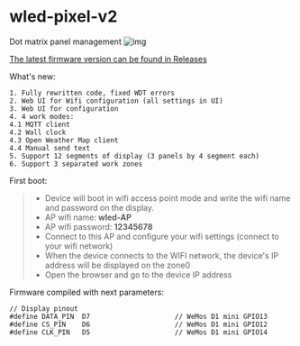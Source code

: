 # wled-pixel-v2
Dot matrix panel management
![img](https://raw.githubusercontent.com/widapro/wled-pixel-v2/master/img/main.jpg)

[The latest firmware version can be found in Releases](https://github.com/widapro/wled-pixel-v2/releases)

What's new:

```
1. Fully rewritten code, fixed WDT errors
2. Web UI for Wifi configuration (all settings in UI)
3. Web UI for configuration
4. 4 work modes: 
4.1 MQTT client
4.2 Wall clock
4.3 Open Weather Map client
4.4 Manual send text
5. Support 12 segments of display (3 panels by 4 segment each)
6. Support 3 separated work zones
```

First boot:
> - Device will boot in wifi access point mode and write the wifi name and password on the display.
> - AP wifi name: **wled-AP**
> - AP wifi password: **12345678**
> - Connect to this AP and configure your wifi settings (connect to your wifi network)
> - When the device connects to the WIFI network, the device's IP address will be displayed on the zone0
> - Open the browser and go to the device IP address

Firmware compiled with next parameters:
```
// Display pinout
#define DATA_PIN  D7                     // WeMos D1 mini GPIO13
#define CS_PIN    D6                     // WeMos D1 mini GPIO12
#define CLK_PIN   D5                     // WeMos D1 mini GPIO14
```
